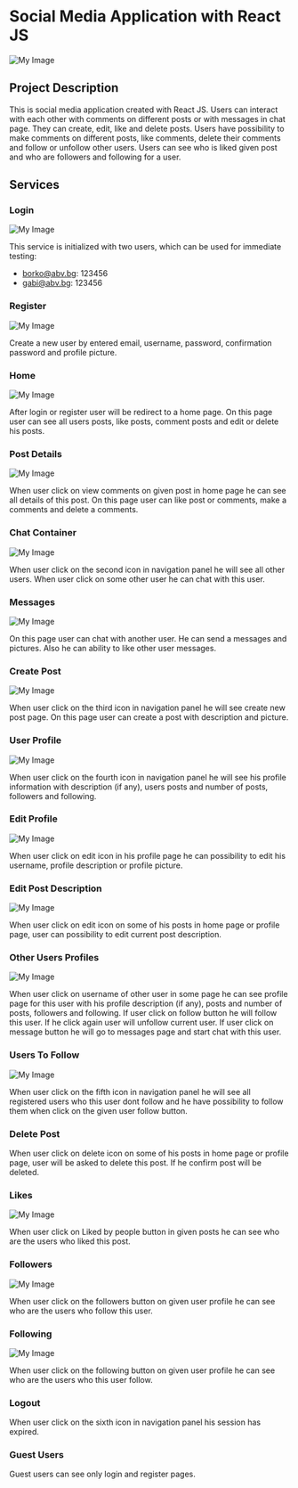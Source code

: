 # Social Media Application with React JS
![My Image](./public/images/profile.png)

## Project Description

This is social media application created with React JS. Users can interact with each other
with comments on different posts or with messages in chat page. They can create, edit, like 
and delete posts. Users have possibility to make comments on different posts, like comments,
delete their comments and follow or unfollow other users. Users can see who is liked given post
and who are followers and following for a user.

## Services

### Login
![My Image](./public/images/login.png)

This service is initialized with two users, which can be used for immediate testing:
- borko@abv.bg: 123456
- gabi@abv.bg: 123456

### Register
![My Image](./public/images/register.png)

Create a new user by entered email, username, password, confirmation password and profile picture.

### Home
![My Image](./public/images/home-min.png)

After login or register user will be redirect to a home page. On this page user can see all users posts,
like posts, comment posts and edit or delete his posts.

### Post Details
![My Image](./public/images/post-details.png)

When user click on view comments on given post in home page he can see all details of this post. On this
page user can like post or comments, make a comments and delete a comments.

### Chat Container
![My Image](./public/images/chat.png)

When user click on the second icon in navigation panel he will see all other users. When user click on some
other user he can chat with this user.

### Messages
![My Image](./public/images/messages.png)

On this page user can chat with another user. He can send a messages and pictures. Also he can ability to like
other user messages.

### Create Post
![My Image](./public/images/create.png)

When user click on the third icon in navigation panel he will see create new post page. On this page user can
create a post with description and picture.

### User Profile
![My Image](./public/images/profile.png)

When user click on the fourth icon in navigation panel he will see his profile information with description (if any),
users posts and number of posts, followers and following.

### Edit Profile
![My Image](./public/images/edit-user.png)

When user click on edit icon in his profile page he can possibility to edit his username, profile description or
profile picture.

### Edit Post Description
![My Image](./public/images/edit-post-desk.png)

When user click on edit icon on some of his posts in home page or profile page, user can possibility to edit
current post description.

### Other Users Profiles
![My Image](./public/images/other-profile.png)

When user click on username of other user in some page he can see profile page for this user with his profile
description (if any), posts and number of posts, followers and following. If user click on follow button he will
follow this user. If he click again user will unfollow current user. If user click on message button he will go
to messages page and start chat with this user.

### Users To Follow
![My Image](./public/images/users-to-follow.png)

When user click on the fifth icon in navigation panel he will see all registered users who this user dont follow
and he have possibility to follow them when click on the given user follow button.

### Delete Post

When user click on delete icon on some of his posts in home page or profile page, user will be asked to delete
this post. If he confirm post will be deleted.

### Likes
![My Image](./public/images/liked.png)

When user click on Liked by people button in given posts he can see who are the users who liked this post.

### Followers
![My Image](./public/images/followers.png)

When user click on the followers button on given user profile he can see who are the users who follow this user.

### Following
![My Image](./public/images/following.png)

When user click on the following button on given user profile he can see who are the users who this user follow.

### Logout

When user click on the sixth icon in navigation panel his session has expired.

### Guest Users

Guest users can see only login and register pages. 